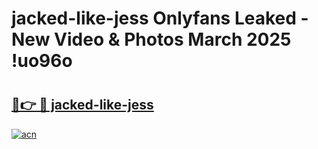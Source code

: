 # jacked-like-jess Onlyfans Leaked - New Video & Photos March 2025 !uo96o

# <h2><a href="https://n2skhj.iuczelnia.edu.pl?title=jacked-like-jess&ref=uo96o">🔗👉 🔴 jacked-like-jess</a></h2>

[![acn](https://github.com/user-attachments/assets/0f9c940e-d8b0-45ae-aac7-cd30a18b3e1c)](https://n2skhj.iuczelnia.edu.pl?title=jacked-like-jess&ref=uo96o)

